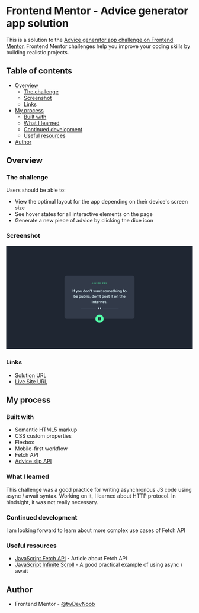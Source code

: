 # Frontend Mentor - Advice generator app solution

This is a solution to the [Advice generator app challenge on Frontend Mentor](https://www.frontendmentor.io/challenges/advice-generator-app-QdUG-13db). Frontend Mentor challenges help you improve your coding skills by building realistic projects.

## Table of contents

-   [Overview](#overview)
    -   [The challenge](#the-challenge)
    -   [Screenshot](#screenshot)
    -   [Links](#links)
-   [My process](#my-process)
    -   [Built with](#built-with)
    -   [What I learned](#what-i-learned)
    -   [Continued development](#continued-development)
    -   [Useful resources](#useful-resources)
-   [Author](#author)

## Overview

### The challenge

Users should be able to:

-   View the optimal layout for the app depending on their device's screen size
-   See hover states for all interactive elements on the page
-   Generate a new piece of advice by clicking the dice icon

### Screenshot

![](./images/screenshot.png)

### Links

-   [Solution URL](https://github.com/c0dehamster/advice-generator-app/settings/pages)
-   [Live Site URL](https://c0dehamster.github.io/advice-generator-app/)

## My process

### Built with

-   Semantic HTML5 markup
-   CSS custom properties
-   Flexbox
-   Mobile-first workflow
-   Fetch API
-   [Advice slip API](https://api.adviceslip.com/)

### What I learned

This challenge was a good practice for writing asynchronous JS code using async / await syntax.
Working on it, I learned about HTTP protocol. In hindsight, it was not really necessary.

### Continued development

I am looking forward to learn about more complex use cases of Fetch API

### Useful resources

-   [JavaScript Fetch API](https://www.javascripttutorial.net/javascript-fetch-api/) - Article about Fetch API
-   [JavaScript Infinite Scroll](https://www.javascripttutorial.net/javascript-dom/javascript-infinite-scroll/) - A good practical example of using async / await

## Author

-   Frontend Mentor - [@twDevNoob](https://www.frontendmentor.io/profile/twDevNoob)
